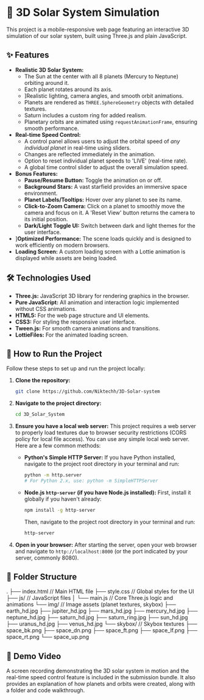 # 🚀 3D Solar System Simulation

This project is a mobile-responsive web page featuring an interactive 3D simulation of our solar system, built using Three.js and plain JavaScript.

## ✨ Features

* **Realistic 3D Solar System:**
    * The Sun at the center with all 8 planets (Mercury to Neptune) orbiting around it.
    * Each planet rotates around its axis.
    * ]Realistic lighting, camera angles, and smooth orbit animations.
    * Planets are rendered as `THREE.SphereGeometry` objects with detailed textures.
    * Saturn includes a custom ring for added realism.
    * Planetary orbits are animated using `requestAnimationFrame`, ensuring smooth performance.
* **Real-time Speed Control:**
    * A control panel allows users to adjust the orbital speed of *any individual planet* in real-time using sliders.
    * Changes are reflected immediately in the animation.
    * Option to reset individual planet speeds to 'LIVE' (real-time rate).
    * A global time control slider to adjust the overall simulation speed.
* **Bonus Features:**
    * **Pause/Resume Button:** Toggle the animation on or off.
    * **Background Stars:** A vast starfield provides an immersive space environment.
    * **Planet Labels/Tooltips:** Hover over any planet to see its name.
    * **Click-to-Zoom Camera:** Click on a planet to smoothly move the camera and focus on it. A 'Reset View' button returns the camera to its initial position.
    * **Dark/Light Toggle UI:** Switch between dark and light themes for the user interface.
* ]**Optimized Performance:** The scene loads quickly and is designed to work efficiently on modern browsers.
* **Loading Screen:** A custom loading screen with a Lottie animation is displayed while assets are being loaded.

## 🛠️ Technologies Used

* **Three.js:** JavaScript 3D library for rendering graphics in the browser.
* **Pure JavaScript:** All animation and interaction logic implemented without CSS animations.
* **HTML5:** For the web page structure and UI elements.
* **CSS3:** For styling the responsive user interface.
* **Tween.js:** For smooth camera animations and transitions.
* **LottieFiles:** For the animated loading screen.

## 🚀 How to Run the Project

Follow these steps to set up and run the project locally:

1.  **Clone the repository:**
    ```bash
    git clone https://github.com/Niktechh/3D-Solar-system
    ```
    

2.  **Navigate to the project directory:**
    ```bash
    cd 3D_Solar_System
    ```
  

3.  **Ensure you have a local web server:**
    This project requires a web server to properly load textures due to browser security restrictions (CORS policy for local file access). You can use any simple local web server. Here are a few common methods:

    * **Python's Simple HTTP Server:**
        If you have Python installed, navigate to the project root directory in your terminal and run:
        ```bash
        python -m http.server
        # For Python 2.x, use: python -m SimpleHTTPServer
        ```
    * **Node.js `http-server` (if you have Node.js installed):**
        First, install it globally if you haven't already:
        ```bash
        npm install -g http-server
        ```
        Then, navigate to the project root directory in your terminal and run:
        ```bash
        http-server
        ```

4.  **Open in your browser:**
    After starting the server, open your web browser and navigate to `http://localhost:8000` (or the port indicated by your server, commonly 8080).

## 📄 Folder Structure
.
├── index.html            // Main HTML file
├── style.css             // Global styles for the UI
├── js/                   // JavaScript files
│   └── main.js           // Core Three.js logic and animations
└── img/                  // Image assets (planet textures, skybox)
├── earth_hd.jpg
├── jupiter_hd.jpg
├── mars_hd.jpg
├── mercury_hd.jpg
├── neptune_hd.jpg
├── saturn_hd.jpg
├── saturn_ring.jpg
├── sun_hd.jpg
├── uranus_hd.jpg
├── venus_hd.jpg
└── skybox/           // Skybox textures
├── space_bk.png
├── space_dn.png
├── space_ft.png
├── space_lf.png
├── space_rt.png
└── space_up.png


## 🎥 Demo Video

A screen recording demonstrating the 3D solar system in motion and the real-time speed control feature is included in the submission bundle. It also provides an explanation of how planets and orbits were created, along with a folder and code walkthrough.
